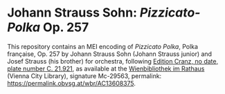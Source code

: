 # Johann Strauss Sohn: *Pizzicato-Polka* Op. 257

This repository contains an MEI encoding of *Pizzicato Polka*, Polka française, Op. 257 by Johann Strauss Sohn (Johann Strauss junior) and Josef Strauss (his brother) for orchestra, following [Edition Cranz, no date, plate number C. 21.921](https://permalink.obvsg.at/wbr/AC13608375), as available at the [Wienbibliothek im Rathaus](https://www.wienbibliothek.at) (Vienna City Library), signature Mc-29563, permalink: <https://permalink.obvsg.at/wbr/AC13608375>.
